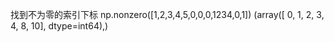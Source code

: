 找到不为零的索引下标
np.nonzero([1,2,3,4,5,0,0,0,1234,0,1])
(array([ 0,  1,  2,  3,  4,  8, 10], dtype=int64),)
